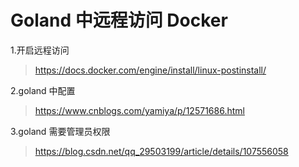 # Goland 中远程访问 Docker



1.开启远程访问

> https://docs.docker.com/engine/install/linux-postinstall/

2.goland 中配置

> https://www.cnblogs.com/yamiya/p/12571686.html

3.goland 需要管理员权限

> https://blog.csdn.net/qq_29503199/article/details/107556058